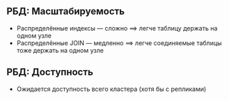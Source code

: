 ﻿## РБД: Масштабируемость

* Распределённые индексы — сложно $\implies$ легче таблицу держать на одном узле
* Распределённые JOIN — медленно $\implies$ легче соединяемые таблицы тоже держать на одном узле

## РБД: Доступность

* Ожидается доступность всего кластера (хотя бы с репликами)
